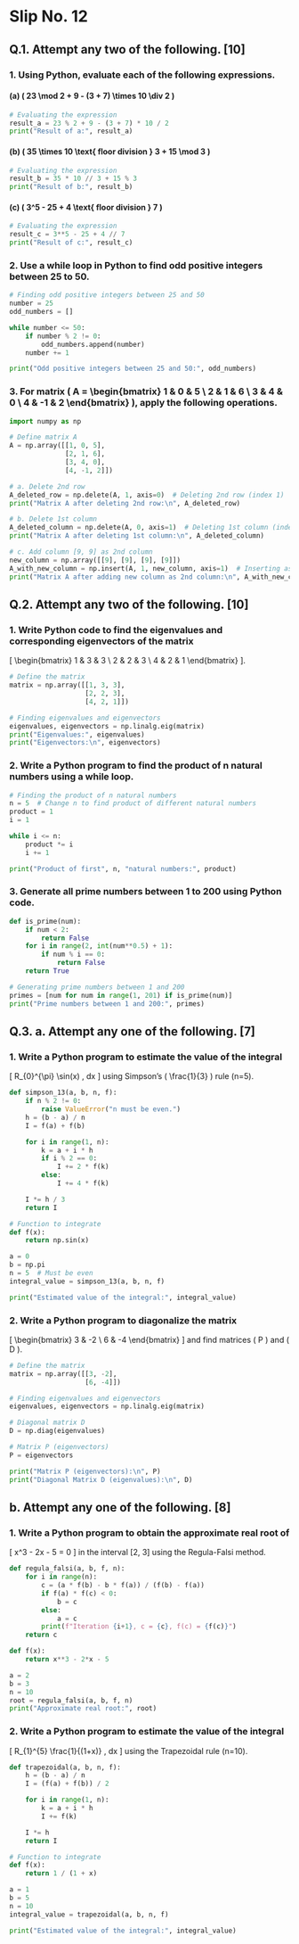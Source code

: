 
# Slip No. 12

## Q.1. Attempt any two of the following. [10]

### 1. Using Python, evaluate each of the following expressions.
#### (a) \( 23 \mod 2 + 9 - (3 + 7) \times 10 \div 2 \)

```python
# Evaluating the expression
result_a = 23 % 2 + 9 - (3 + 7) * 10 / 2
print("Result of a:", result_a)
```

#### (b) \( 35 \times 10 \text{ floor division } 3 + 15 \mod 3 \)

```python
# Evaluating the expression
result_b = 35 * 10 // 3 + 15 % 3
print("Result of b:", result_b)
```

#### (c) \( 3^5 - 25 + 4 \text{ floor division } 7 \)

```python
# Evaluating the expression
result_c = 3**5 - 25 + 4 // 7
print("Result of c:", result_c)
```

### 2. Use a while loop in Python to find odd positive integers between 25 to 50.

```python
# Finding odd positive integers between 25 and 50
number = 25
odd_numbers = []

while number <= 50:
    if number % 2 != 0:
        odd_numbers.append(number)
    number += 1

print("Odd positive integers between 25 and 50:", odd_numbers)
```

### 3. For matrix \( A = \begin{bmatrix} 1 & 0 & 5 \\ 2 & 1 & 6 \\ 3 & 4 & 0 \\ 4 & -1 & 2 \end{bmatrix} \), apply the following operations.

```python
import numpy as np

# Define matrix A
A = np.array([[1, 0, 5],
              [2, 1, 6],
              [3, 4, 0],
              [4, -1, 2]])

# a. Delete 2nd row
A_deleted_row = np.delete(A, 1, axis=0)  # Deleting 2nd row (index 1)
print("Matrix A after deleting 2nd row:\n", A_deleted_row)

# b. Delete 1st column
A_deleted_column = np.delete(A, 0, axis=1)  # Deleting 1st column (index 0)
print("Matrix A after deleting 1st column:\n", A_deleted_column)

# c. Add column [9, 9] as 2nd column
new_column = np.array([[9], [9], [9], [9]])
A_with_new_column = np.insert(A, 1, new_column, axis=1)  # Inserting as 2nd column (index 1)
print("Matrix A after adding new column as 2nd column:\n", A_with_new_column)
```

## Q.2. Attempt any two of the following. [10]

### 1. Write Python code to find the eigenvalues and corresponding eigenvectors of the matrix 
\[ \begin{bmatrix} 1 & 3 & 3 \\ 2 & 2 & 3 \\ 4 & 2 & 1 \end{bmatrix} \].

```python
# Define the matrix
matrix = np.array([[1, 3, 3],
                   [2, 2, 3],
                   [4, 2, 1]])

# Finding eigenvalues and eigenvectors
eigenvalues, eigenvectors = np.linalg.eig(matrix)
print("Eigenvalues:", eigenvalues)
print("Eigenvectors:\n", eigenvectors)
```

### 2. Write a Python program to find the product of n natural numbers using a while loop.

```python
# Finding the product of n natural numbers
n = 5  # Change n to find product of different natural numbers
product = 1
i = 1

while i <= n:
    product *= i
    i += 1

print("Product of first", n, "natural numbers:", product)
```

### 3. Generate all prime numbers between 1 to 200 using Python code.

```python
def is_prime(num):
    if num < 2:
        return False
    for i in range(2, int(num**0.5) + 1):
        if num % i == 0:
            return False
    return True

# Generating prime numbers between 1 and 200
primes = [num for num in range(1, 201) if is_prime(num)]
print("Prime numbers between 1 and 200:", primes)
```

## Q.3. a. Attempt any one of the following. [7]

### 1. Write a Python program to estimate the value of the integral 
\[ R_{0}^{\pi} \sin(x) \, dx \] 
using Simpson’s \( \frac{1}{3} \) rule (n=5).

```python
def simpson_13(a, b, n, f):
    if n % 2 != 0:
        raise ValueError("n must be even.")
    h = (b - a) / n
    I = f(a) + f(b)

    for i in range(1, n):
        k = a + i * h
        if i % 2 == 0:
            I += 2 * f(k)
        else:
            I += 4 * f(k)

    I *= h / 3
    return I

# Function to integrate
def f(x):
    return np.sin(x)

a = 0
b = np.pi
n = 5  # Must be even
integral_value = simpson_13(a, b, n, f)

print("Estimated value of the integral:", integral_value)
```

### 2. Write a Python program to diagonalize the matrix 
\[ \begin{bmatrix} 3 & -2 \\ 6 & -4 \end{bmatrix} \]
and find matrices \( P \) and \( D \).

```python
# Define the matrix
matrix = np.array([[3, -2],
                   [6, -4]])

# Finding eigenvalues and eigenvectors
eigenvalues, eigenvectors = np.linalg.eig(matrix)

# Diagonal matrix D
D = np.diag(eigenvalues)

# Matrix P (eigenvectors)
P = eigenvectors

print("Matrix P (eigenvectors):\n", P)
print("Diagonal Matrix D (eigenvalues):\n", D)
```

## b. Attempt any one of the following. [8]

### 1. Write a Python program to obtain the approximate real root of 
\[ x^3 - 2x - 5 = 0 \] 
in the interval [2, 3] using the Regula-Falsi method.

```python
def regula_falsi(a, b, f, n):
    for i in range(n):
        c = (a * f(b) - b * f(a)) / (f(b) - f(a))
        if f(a) * f(c) < 0:
            b = c
        else:
            a = c
        print(f"Iteration {i+1}, c = {c}, f(c) = {f(c)}")
    return c

def f(x):
    return x**3 - 2*x - 5

a = 2
b = 3
n = 10
root = regula_falsi(a, b, f, n)
print("Approximate real root:", root)
```

### 2. Write a Python program to estimate the value of the integral 
\[ R_{1}^{5} \frac{1}{(1+x)} \, dx \] 
using the Trapezoidal rule (n=10).

```python
def trapezoidal(a, b, n, f):
    h = (b - a) / n
    I = (f(a) + f(b)) / 2

    for i in range(1, n):
        k = a + i * h
        I += f(k)

    I *= h
    return I

# Function to integrate
def f(x):
    return 1 / (1 + x)

a = 1
b = 5
n = 10
integral_value = trapezoidal(a, b, n, f)

print("Estimated value of the integral:", integral_value)
```

